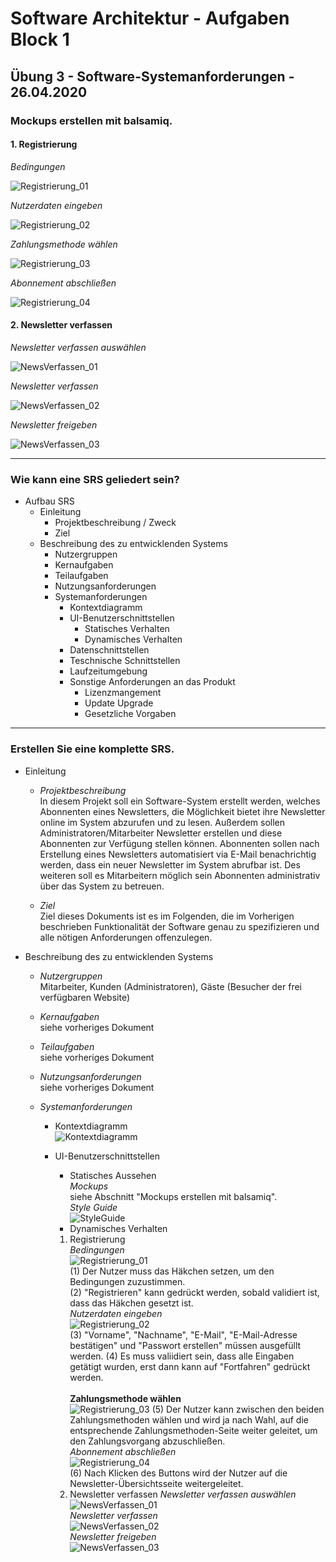 # Software Architektur - Aufgaben Block 1
## Übung 3 - Software-Systemanforderungen - 26.04.2020
### Mockups erstellen mit balsamiq.
#### 1. Registrierung
*Bedingungen* 

![Registrierung_01](https://github.com/ph851res/SWARSOSE20/blob/master/SWAR_SS2020/Images/SwAr_Wireframe_Registrierung_01.png)  

*Nutzerdaten eingeben*  

![Registrierung_02](https://github.com/ph851res/SWARSOSE20/blob/master/SWAR_SS2020/Images/SwAr_Wireframe_Registrierung_02.png)  

*Zahlungsmethode wählen*  

![Registrierung_03](https://github.com/ph851res/SWARSOSE20/blob/master/SWAR_SS2020/Images/SwAr_Wireframe_Registrierung_03.png)  

*Abonnement abschließen* 

![Registrierung_04](https://github.com/ph851res/SWARSOSE20/blob/master/SWAR_SS2020/Images/SwAr_Wireframe_Registrierung_04.png)  

#### 2. Newsletter verfassen
*Newsletter verfassen auswählen*  

![NewsVerfassen_01](https://github.com/ph851res/SWARSOSE20/blob/master/SWAR_SS2020/Images/SwAr_Wireframe_NewsVerfassen_01.png)  

*Newsletter verfassen*  

![NewsVerfassen_02](https://github.com/ph851res/SWARSOSE20/blob/master/SWAR_SS2020/Images/SwAr_Wireframe_NewsVerfassen_02.png)  

*Newsletter freigeben*  

![NewsVerfassen_03](https://github.com/ph851res/SWARSOSE20/blob/master/SWAR_SS2020/Images/SwAr_Wireframe_NewsVerfassen_03.png)
___
### Wie kann eine SRS geliedert sein?
* Aufbau SRS
    * Einleitung
        * Projektbeschreibung / Zweck
        * Ziel
    * Beschreibung des zu entwicklenden Systems
        * Nutzergruppen 
        * Kernaufgaben
        * Teilaufgaben
        * Nutzungsanforderungen
        * Systemanforderungen 
            * Kontextdiagramm
            * UI-Benutzerschnittstellen
                * Statisches Verhalten
                * Dynamisches Verhalten
            * Datenschnittstellen
            * Teschnische Schnittstellen
            * Laufzeitumgebung
            * Sonstige Anforderungen an das Produkt
                * Lizenzmangement
                * Update Upgrade
                * Gesetzliche Vorgaben
___
### Erstellen Sie eine komplette SRS.
* Einleitung  
    * *Projektbeschreibung*  
    In diesem Projekt soll ein Software-System erstellt werden, welches Abonnenten eines Newsletters, die Möglichkeit bietet ihre Newsletter online im System abzurufen und zu lesen. Außerdem sollen Administratoren/Mitarbeiter Newsletter erstellen und diese Abonnenten zur Verfügung stellen können. Abonnenten sollen nach Erstellung eines Newsletters automatisiert via E-Mail benachrichtig werden, dass ein neuer Newsletter im System abrufbar ist. Des weiteren soll es Mitarbeitern möglich sein Abonnenten administrativ über das System zu betreuen.

    * *Ziel*  
    Ziel dieses Dokuments ist es im Folgenden, die im Vorherigen beschrieben Funktionalität der Software genau zu spezifizieren und alle nötigen Anforderungen offenzulegen.  

* Beschreibung des zu entwicklenden Systems
    * *Nutzergruppen*  
    Mitarbeiter, Kunden (Administratoren), Gäste (Besucher der frei verfügbaren Website)

    * *Kernaufgaben*  
    siehe vorheriges Dokument  

    * *Teilaufgaben*  
    siehe vorheriges Dokument  

    * *Nutzungsanforderungen*  
    siehe vorheriges Dokument  

    * *Systemanforderungen*  

        * Kontextdiagramm  
        ![Kontextdiagramm](https://github.com/ph851res/SWARSOSE20/blob/master/SWAR_SS2020/Images/SwAr_Kontextdiagramm.png)  

        * UI-Benutzerschnittstellen  
            * Statisches Aussehen  
            *Mockups*  
            siehe Abschnitt "Mockups erstellen mit balsamiq".  
            *Style Guide*  
            ![StyleGuide](https://github.com/ph851res/SWARSOSE20/blob/master/SWAR_SS2020/Images/SwAr_SytleGuide_01.PNG) 
            * Dynamisches Verhalten 
            1. Registrierung  
            *Bedingungen*  
            ![Registrierung_01](https://github.com/ph851res/SWARSOSE20/blob/master/SWAR_SS2020/Images/SwAr_Wireframe_Registrierung_01.png)  
            (1) Der Nutzer muss das Häkchen setzen, um den Bedingungen zuzustimmen.  
            (2) "Registrieren" kann gedrückt werden, sobald validiert ist, dass das Häkchen gesetzt ist.   
            *Nutzerdaten eingeben*  
            ![Registrierung_02](https://github.com/ph851res/SWARSOSE20/blob/master/SWAR_SS2020/Images/SwAr_Wireframe_Registrierung_02.png)  
            (3) "Vorname", "Nachname", "E-Mail", "E-Mail-Adresse bestätigen" und "Passwort erstellen" müssen ausgefüllt werden. 
            (4) Es muss valiidiert sein, dass alle Eingaben getätigt wurden, erst dann kann auf "Fortfahren" gedrückt werden.  
            <br>**Zahlungsmethode wählen**  
            ![Registrierung_03](https://github.com/ph851res/SWARSOSE20/blob/master/SWAR_SS2020/Images/SwAr_Wireframe_Registrierung_03.png) 
            (5) Der Nutzer kann zwischen den beiden Zahlungsmethoden wählen und wird ja nach Wahl, auf die entsprechende Zahlungsmethoden-Seite weiter geleitet, um den Zahlungsvorgang abzuschließen.  
            *Abonnement abschließen*  
            ![Registrierung_04](https://github.com/ph851res/SWARSOSE20/blob/master/SWAR_SS2020/Images/SwAr_Wireframe_Registrierung_04.png)  
            (6) Nach Klicken des Buttons wird der Nutzer auf die Newsletter-Übersichtsseite weitergeleitet.  
            2. Newsletter verfassen
            *Newsletter verfassen auswählen*  
            ![NewsVerfassen_01](https://github.com/ph851res/SWARSOSE20/blob/master/SWAR_SS2020/Images/SwAr_Wireframe_NewsVerfassen_01.png)   
            *Newsletter verfassen*  
            ![NewsVerfassen_02](https://github.com/ph851res/SWARSOSE20/blob/master/SWAR_SS2020/Images/SwAr_Wireframe_NewsVerfassen_02.png)      
            *Newsletter freigeben*  
            ![NewsVerfassen_03](https://github.com/ph851res/SWARSOSE20/blob/master/SWAR_SS2020/Images/SwAr_Wireframe_NewsVerfassen_03.png) 




